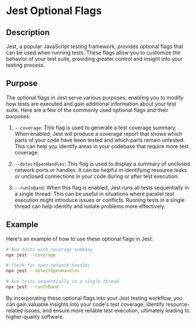 # Jest Optional Flags

## Description

Jest, a popular JavaScript testing framework, provides optional flags that can be used when running tests. These flags allow you to customize the behavior of your test suite, providing greater control and insight into your testing process.

## Purpose

The optional flags in Jest serve various purposes, enabling you to modify how tests are executed and gain additional information about your test suite. Here are a few of the commonly used optional flags and their purposes:

1. `--coverage`: This flag is used to generate a test coverage summary. When enabled, Jest will produce a coverage report that shows which parts of your code have been tested and which parts remain untested. This can help you identify areas in your codebase that require more test coverage.

2. `--detectOpenHandles`: This flag is used to display a summary of unclosed network ports or handles. It can be helpful in identifying resource leaks or unclosed connections in your code during or after test execution.

3. `--runInBand`: When this flag is enabled, Jest runs all tests sequentially in a single thread. This can be useful in situations where parallel test execution might introduce issues or conflicts. Running tests in a single thread can help identify and isolate problems more effectively.

## Example

Here's an example of how to use these optional flags in Jest:

```bash
# Run tests with coverage summary
npx jest --coverage

# Check for open network handles
npx jest --detectOpenHandles

# Run tests sequentially in a single thread
npx jest --runInBand
```

By incorporating these optional flags into your Jest testing workflow, you can gain valuable insights into your code's test coverage, identify resource-related issues, and ensure more reliable test execution, ultimately leading to higher-quality software.
